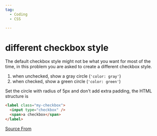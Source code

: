 ```yaml
---
tag:
  - Coding
  - CSS

---
```

  
# different checkbox style

The default checkbox style might not be what you want for most of the time, in this problem you are asked to create a different checkbox style.

1.  when unchecked, show a gray circle (`'color: gray'`)
2.  when checked, show a green circle (`'color: green'`)

Set the circle with radius of 5px and don't add extra padding, the HTML structure is

```html
<label class="my-checkbox">
  <input type="checkbox" />
  <span>a checkbox</span>
</label>
```


[Source From](https://bigfrontend.dev/css/checkbox-style)

  